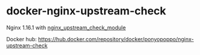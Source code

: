 # docker-nginx-upstream-check
Nginx 1.16.1 with [nginx_upstream_check_module](https://github.com/yaoweibin/nginx_upstream_check_module)


Docker hub: https://hub.docker.com/repository/docker/ponyopoppo/nginx-upstream-check
